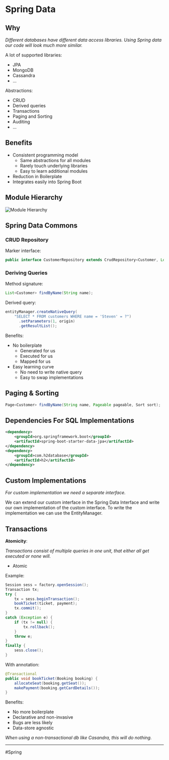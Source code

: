 # Spring Data
## Why
*Different databases have different data access libraries. Using Spring data our code will look much more similar.*

A lot of supported libraries:
- JPA
- MongoDB
- Cassandra
- ...

Abstractions:
- CRUD
- Derived queries
- Transactions
- Paging and Sorting
- Auditing
- ...

## Benefits
- Consistent programming model
  - Same abstractions for all modules
  - Rarely touch underlying libraries
  - Easy to learn additional modules
- Reduction in Boilerplate
- Integrates easily into Spring Boot

## Module Hierarchy
![Module Hierarchy](module-hierarchy.png)

## Spring Data Commons
### CRUD Repository
Marker interface:
```java
public interface CustomerRepository extends CrudRepository<Customer, Long> { }
```

### Deriving Queries
Method signature:
```java
List<Customer> findByName(String name);
```
Derived query:
```java
entityManager.createNativeQuery(
    "SELECT * FROM customers WHERE name = 'Steven' = ?")
      .setParameters(1, origin)
      .getResultList();
```

Benefits:
- No boilerplate
  - Generated for us
  - Executed for us
  - Mapped for us
- Easy learning curve
  - No need to write native query
  - Easy to swap implementations

## Paging & Sorting
```java
Page<Customer> findByName(String name, Pageable pageable, Sort sort);
```

## Dependencies For SQL Implementations
```xml
<dependency>
    <groupId>org.springframework.boot</groupId>
    <artifactId>spring-boot-starter-data-jpa</artifactId>
</dependency>
<dependency>
    <groupId>com.h2database</groupId>
    <artifactId>h2</artifactId>
</dependency>
```

## Custom Implementations
*For custom implementation we need a separate interface.*

We can extend our custom interface in the Spring Data Interface and write our own implementation of the custom interface.
To write the implementation we can use the EntityManager.

## Transactions
**Atomicity**:

*Transactions consist of multiple queries in one unit, that either all get executed or none will.*

- Atomic

Example:
```java
Session sess = factory.openSession();
Transaction tx;
try {
    tx = sess.beginTransaction();
    bookTicket(ticket, payment);
    tx.commit();
}
catch (Exception e) {
    if (tx != null) {
        tx.rollback();
    }
    throw e;
}
finally {
    sess.close();
}
```

With annotation:

```java
@Transactional
public void bookTicket(Booking booking) {
    allocateSeat(booking.getSeat());
    makePayment(booking.getCardDetails());
}
```
Benefits:
- No more boilerplate
- Declarative and non-invasive
- Bugs are less likely
- Data-store agnostic

*When using a non-transactional db like Casandra, this will do nothing.*

---
#Spring 